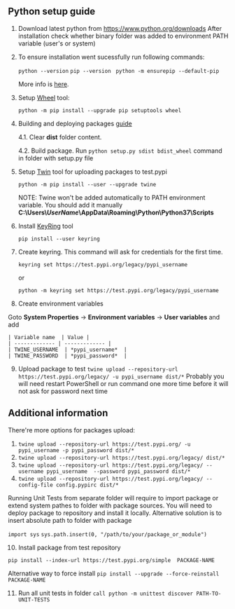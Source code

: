 Python setup guide
---


1. Download latest python from https://www.python.org/downloads
After installation check whether binary folder was added to environment PATH variable (user's or system)

2. To ensure installation went sucessfully run following commands:

    ```python --version```
    ```pip --version ```
    ```python -m ensurepip --default-pip```
    
    More info is [here](https://packaging.python.org/tutorials/installing-packages/#requirements-for-installing-packages).

3. Setup [Wheel](https://github.com/pypa/wheel) tool:

    ```python -m pip install --upgrade pip setuptools wheel```

4. Building and deploying packages [guide](https://packaging.python.org/guides/distributing-packages-using-setuptools)

    4.1. Clear **dist** folder content.
    
    4.2. Build package. Run 
    ```python setup.py sdist bdist_wheel```
    command in folder with setup.py file

5. Setup [Twin](https://twine.readthedocs.io/en/latest) tool for uploading packages to test.pypi

   ```python -m pip install --user --upgrade twine```
   
   NOTE: Twine won't be added automatically to PATH environment variable. You should add it manually
**C:\Users\\*UserName*\AppData\Roaming\Python\Python37\Scripts**

6. Install [KeyRing](https://github.com/jaraco/keyring) tool

   ```pip install --user keyring```

7. Create keyring. This command will ask for credentials for the first time.

   ```keyring set https://test.pypi.org/legacy/pypi_username```
   
   or
   
   ```python -m keyring set https://test.pypi.org/legacy/pypi_username```
   
8. Create environment variables

Goto **System Properties** -> **Environment variables** -> **User variables** and add

    | Variable name  | Value |
    | ------------- | ------------- |
    | TWINE_USERNAME  | *pypi_username*  |
    | TWINE_PASSWORD  | *pypi_password*  |

9. Upload package to test
```twine upload --repository-url https://test.pypi.org/legacy/ -u pypi_username dist/*```
Probably you will need restart PowerShell or run command one more time before it will not ask for password next time

Additional information
---
There're more options for packages upload:

1. ```twine upload --repository-url https://test.pypi.org/ -u pypi_username -p pypi_password dist/*```
2. ```twine upload --repository-url https://test.pypi.org/legacy/ dist/*```
3. ```twine upload --repository-url https://test.pypi.org/legacy/ --username pypi_username  --password pypi_password dist/*```
4. ```twine upload --repository-url https://test.pypi.org/legacy/ --config-file config.pypirc dist/*```


Running Unit Tests from separate folder will require to import package or extend system pathes to folder with package sources.
You will need to deploy package to repository and install it locally. Alternative solution is to insert absolute path to folder with package 

```import sys```
```sys.path.insert(0, "/path/to/your/package_or_module")```

10. Install package from test repository

```pip install --index-url https://test.pypi.org/simple  PACKAGE-NAME```

Alternative way to force install
```pip install --upgrade --force-reinstall PACKAGE-NAME```

11. Run all unit tests in folder
```call python -m unittest discover PATH-TO-UNIT-TESTS```
